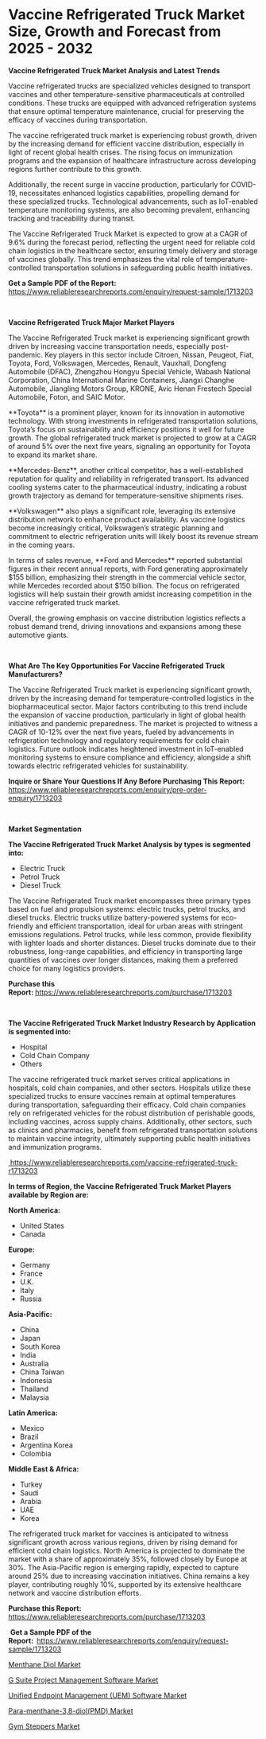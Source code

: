 <p><h1>Vaccine Refrigerated Truck Market Size, Growth and Forecast from 2025 - 2032</h1></p><p><strong>Vaccine Refrigerated Truck Market Analysis and Latest Trends</strong></p>
<p><p>Vaccine refrigerated trucks are specialized vehicles designed to transport vaccines and other temperature-sensitive pharmaceuticals at controlled conditions. These trucks are equipped with advanced refrigeration systems that ensure optimal temperature maintenance, crucial for preserving the efficacy of vaccines during transportation. </p><p>The vaccine refrigerated truck market is experiencing robust growth, driven by the increasing demand for efficient vaccine distribution, especially in light of recent global health crises. The rising focus on immunization programs and the expansion of healthcare infrastructure across developing regions further contribute to this growth. </p><p>Additionally, the recent surge in vaccine production, particularly for COVID-19, necessitates enhanced logistics capabilities, propelling demand for these specialized trucks. Technological advancements, such as IoT-enabled temperature monitoring systems, are also becoming prevalent, enhancing tracking and traceability during transit. </p><p>The Vaccine Refrigerated Truck Market is expected to grow at a CAGR of 9.6% during the forecast period, reflecting the urgent need for reliable cold chain logistics in the healthcare sector, ensuring timely delivery and storage of vaccines globally. This trend emphasizes the vital role of temperature-controlled transportation solutions in safeguarding public health initiatives.</p></p>
<p><strong>Get a Sample PDF of the Report:&nbsp;</strong> <a href="https://www.reliableresearchreports.com/enquiry/request-sample/1713203?utm_campaign=12&utm_medium=2&utm_source=Github&utm_content=ia&utm_term=11012025&utm_id=vaccine-refrigerated-truck">https://www.reliableresearchreports.com/enquiry/request-sample/1713203</a></p>
<p>&nbsp;</p>
<p><strong>Vaccine Refrigerated Truck Major Market Players</strong></p>
<p><p>The Vaccine Refrigerated Truck market is experiencing significant growth driven by increasing vaccine transportation needs, especially post-pandemic. Key players in this sector include Citroen, Nissan, Peugeot, Fiat, Toyota, Ford, Volkswagen, Mercedes, Renault, Vauxhall, Dongfeng Automobile (DFAC), Zhengzhou Hongyu Special Vehicle, Wabash National Corporation, China International Marine Containers, Jiangxi Changhe Automobile, Jiangling Motors Group, KRONE, Avic Henan Frestech Special Automobile, Foton, and SAIC Motor.</p><p>**Toyota** is a prominent player, known for its innovation in automotive technology. With strong investments in refrigerated transportation solutions, Toyota’s focus on sustainability and efficiency positions it well for future growth. The global refrigerated truck market is projected to grow at a CAGR of around 5% over the next five years, signaling an opportunity for Toyota to expand its market share.</p><p>**Mercedes-Benz**, another critical competitor, has a well-established reputation for quality and reliability in refrigerated transport. Its advanced cooling systems cater to the pharmaceutical industry, indicating a robust growth trajectory as demand for temperature-sensitive shipments rises. </p><p>**Volkswagen** also plays a significant role, leveraging its extensive distribution network to enhance product availability. As vaccine logistics become increasingly critical, Volkswagen’s strategic planning and commitment to electric refrigeration units will likely boost its revenue stream in the coming years.</p><p>In terms of sales revenue, **Ford and Mercedes** reported substantial figures in their recent annual reports, with Ford generating approximately $155 billion, emphasizing their strength in the commercial vehicle sector, while Mercedes recorded about $150 billion. The focus on refrigerated logistics will help sustain their growth amidst increasing competition in the vaccine refrigerated truck market. </p><p>Overall, the growing emphasis on vaccine distribution logistics reflects a robust demand trend, driving innovations and expansions among these automotive giants.</p></p>
<p>&nbsp;</p>
<p><strong>What Are The Key Opportunities For Vaccine Refrigerated Truck Manufacturers?</strong></p>
<p><p>The Vaccine Refrigerated Truck market is experiencing significant growth, driven by the increasing demand for temperature-controlled logistics in the biopharmaceutical sector. Major factors contributing to this trend include the expansion of vaccine production, particularly in light of global health initiatives and pandemic preparedness. The market is projected to witness a CAGR of 10-12% over the next five years, fueled by advancements in refrigeration technology and regulatory requirements for cold chain logistics. Future outlook indicates heightened investment in IoT-enabled monitoring systems to ensure compliance and efficiency, alongside a shift towards electric refrigerated vehicles for sustainability.</p></p>
<p><strong>Inquire or Share Your Questions If Any Before Purchasing This Report:</strong> <a href="https://www.reliableresearchreports.com/enquiry/pre-order-enquiry/1713203?utm_campaign=12&utm_medium=2&utm_source=Github&utm_content=ia&utm_term=11012025&utm_id=vaccine-refrigerated-truck">https://www.reliableresearchreports.com/enquiry/pre-order-enquiry/1713203</a></p>
<p>&nbsp;</p>
<p><strong>Market Segmentation</strong></p>
<p><strong>The Vaccine Refrigerated Truck Market Analysis by types is segmented into:</strong></p>
<p><ul><li>Electric Truck</li><li>Petrol Truck</li><li>Diesel Truck</li></ul></p>
<p><p>The Vaccine Refrigerated Truck market encompasses three primary types based on fuel and propulsion systems: electric trucks, petrol trucks, and diesel trucks. Electric trucks utilize battery-powered systems for eco-friendly and efficient transportation, ideal for urban areas with stringent emissions regulations. Petrol trucks, while less common, provide flexibility with lighter loads and shorter distances. Diesel trucks dominate due to their robustness, long-range capabilities, and efficiency in transporting large quantities of vaccines over longer distances, making them a preferred choice for many logistics providers.</p></p>
<p><strong>Purchase this Report:&nbsp;</strong><a href="https://www.reliableresearchreports.com/purchase/1713203?utm_campaign=12&utm_medium=2&utm_source=Github&utm_content=ia&utm_term=11012025&utm_id=vaccine-refrigerated-truck">https://www.reliableresearchreports.com/purchase/1713203</a></p>
<p>&nbsp;</p>
<p><strong>The Vaccine Refrigerated Truck Market Industry Research by Application is segmented into:</strong></p>
<p><ul><li>Hospital</li><li>Cold Chain Company</li><li>Others</li></ul></p>
<p><p>The vaccine refrigerated truck market serves critical applications in hospitals, cold chain companies, and other sectors. Hospitals utilize these specialized trucks to ensure vaccines remain at optimal temperatures during transportation, safeguarding their efficacy. Cold chain companies rely on refrigerated vehicles for the robust distribution of perishable goods, including vaccines, across supply chains. Additionally, other sectors, such as clinics and pharmacies, benefit from refrigerated transportation solutions to maintain vaccine integrity, ultimately supporting public health initiatives and immunization programs.</p></p>
<p><a href="https://www.reliableresearchreports.com/vaccine-refrigerated-truck-r1713203?utm_campaign=12&utm_medium=2&utm_source=Github&utm_content=ia&utm_term=11012025&utm_id=vaccine-refrigerated-truck">&nbsp;https://www.reliableresearchreports.com/vaccine-refrigerated-truck-r1713203</a></p>
<p><strong>In terms of Region, the Vaccine Refrigerated Truck Market Players available by Region are:</strong></p>
<p>
    <p> <strong> North America: </strong>
        <ul>
            <li>United States</li>
            <li>Canada</li>
        </ul>
        </p> 
    <p> <strong> Europe: </strong>
        <ul>
            <li>Germany</li>
            <li>France</li>
            <li>U.K.</li>
            <li>Italy</li>
            <li>Russia</li>
        </ul>
        </p> 
    <p> <strong> Asia-Pacific: </strong>
        <ul>
            <li>China</li>
            <li>Japan</li>
            <li>South Korea</li>
            <li>India</li>
            <li>Australia</li>
            <li>China Taiwan</li>
            <li>Indonesia</li>
            <li>Thailand</li>
            <li>Malaysia</li>
        </ul>
        </p> 
    <p> <strong> Latin America: </strong>
        <ul>
            <li>Mexico</li>
            <li>Brazil</li>
            <li>Argentina Korea</li>
            <li>Colombia</li>
        </ul>
        </p> 
    <p> <strong> Middle East & Africa: </strong>
        <ul>
            <li>Turkey</li>
            <li>Saudi</li>
            <li>Arabia</li>
            <li>UAE</li>
            <li>Korea</li>
        </ul>
    </p>
    </p>
<p><p>The refrigerated truck market for vaccines is anticipated to witness significant growth across various regions, driven by rising demand for efficient cold chain logistics. North America is projected to dominate the market with a share of approximately 35%, followed closely by Europe at 30%. The Asia-Pacific region is emerging rapidly, expected to capture around 25% due to increasing vaccination initiatives. China remains a key player, contributing roughly 10%, supported by its extensive healthcare network and vaccine distribution efforts.</p></p>
<p><strong>Purchase this Report: </strong><a href="https://www.reliableresearchreports.com/purchase/1713203?utm_campaign=12&utm_medium=2&utm_source=Github&utm_content=ia&utm_term=11012025&utm_id=vaccine-refrigerated-truck">https://www.reliableresearchreports.com/purchase/1713203</a></p>
<p>&nbsp;<strong>Get a Sample PDF of the Report:&nbsp;&nbsp;</strong><a href="https://www.reliableresearchreports.com/enquiry/request-sample/1713203?utm_campaign=12&utm_medium=2&utm_source=Github&utm_content=ia&utm_term=11012025&utm_id=vaccine-refrigerated-truck">https://www.reliableresearchreports.com/enquiry/request-sample/1713203</a></p>
<p><strong></strong></p>
<p><p><a href="https://github.com/seanmcma708/Market-Research-Report-List-1/blob/main/menthane-diol-market.md?utm_campaign=12&utm_medium=2&utm_source=Github&utm_content=ia&utm_term=11012025&utm_id=vaccine-refrigerated-truck">Menthane Diol Market</a></p><p><a href="https://github.com/yankimber90yankim/Market-Research-Report-List-1/blob/main/g-suite-project-management-software-market.md?utm_campaign=12&utm_medium=2&utm_source=Github&utm_content=ia&utm_term=11012025&utm_id=vaccine-refrigerated-truck">G Suite Project Management Software Market</a></p><p><a href="https://github.com/princessbartram3/Market-Research-Report-List-1/blob/main/unified-endpoint-management-uem-software-market.md?utm_campaign=12&utm_medium=2&utm_source=Github&utm_content=ia&utm_term=11012025&utm_id=vaccine-refrigerated-truck">Unified Endpoint Management (UEM) Software Market</a></p><p><a href="https://github.com/edacruz6/Market-Research-Report-List-1/blob/main/para-menthane-38-diolpmd-market.md?utm_campaign=12&utm_medium=2&utm_source=Github&utm_content=ia&utm_term=11012025&utm_id=vaccine-refrigerated-truck">Para-menthane-3,8-diol(PMD) Market</a></p><p><a href="https://github.com/GenaGaines34/Market-Research-Report-List-1/blob/main/gym-steppers-market.md?utm_campaign=12&utm_medium=2&utm_source=Github&utm_content=ia&utm_term=11012025&utm_id=vaccine-refrigerated-truck">Gym Steppers Market</a></p></p>